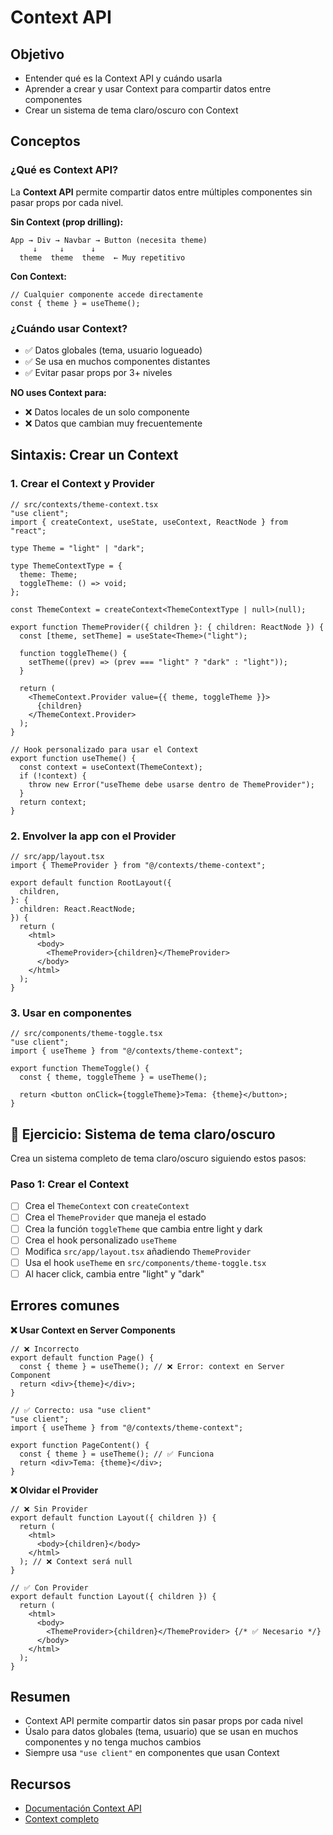 # Context API

## Objetivo

- Entender qué es la Context API y cuándo usarla
- Aprender a crear y usar Context para compartir datos entre componentes
- Crear un sistema de tema claro/oscuro con Context

## Conceptos

### ¿Qué es Context API?

La **Context API** permite compartir datos entre múltiples componentes sin pasar
props por cada nivel.

**Sin Context (prop drilling):**

```
App → Div → Navbar → Button (necesita theme)
     ↓     ↓      ↓
  theme  theme  theme  ← Muy repetitivo
```

**Con Context:**

```
// Cualquier componente accede directamente
const { theme } = useTheme();
```

### ¿Cuándo usar Context?

- ✅ Datos globales (tema, usuario logueado)
- ✅ Se usa en muchos componentes distantes
- ✅ Evitar pasar props por 3+ niveles

**NO uses Context para:**

- ❌ Datos locales de un solo componente
- ❌ Datos que cambian muy frecuentemente

## Sintaxis: Crear un Context

### 1. Crear el Context y Provider

```tsx
// src/contexts/theme-context.tsx
"use client";
import { createContext, useState, useContext, ReactNode } from "react";

type Theme = "light" | "dark";

type ThemeContextType = {
  theme: Theme;
  toggleTheme: () => void;
};

const ThemeContext = createContext<ThemeContextType | null>(null);

export function ThemeProvider({ children }: { children: ReactNode }) {
  const [theme, setTheme] = useState<Theme>("light");

  function toggleTheme() {
    setTheme((prev) => (prev === "light" ? "dark" : "light"));
  }

  return (
    <ThemeContext.Provider value={{ theme, toggleTheme }}>
      {children}
    </ThemeContext.Provider>
  );
}

// Hook personalizado para usar el Context
export function useTheme() {
  const context = useContext(ThemeContext);
  if (!context) {
    throw new Error("useTheme debe usarse dentro de ThemeProvider");
  }
  return context;
}
```

### 2. Envolver la app con el Provider

```tsx
// src/app/layout.tsx
import { ThemeProvider } from "@/contexts/theme-context";

export default function RootLayout({
  children,
}: {
  children: React.ReactNode;
}) {
  return (
    <html>
      <body>
        <ThemeProvider>{children}</ThemeProvider>
      </body>
    </html>
  );
}
```

### 3. Usar en componentes

```tsx
// src/components/theme-toggle.tsx
"use client";
import { useTheme } from "@/contexts/theme-context";

export function ThemeToggle() {
  const { theme, toggleTheme } = useTheme();

  return <button onClick={toggleTheme}>Tema: {theme}</button>;
}
```

## 📝 Ejercicio: Sistema de tema claro/oscuro

Crea un sistema completo de tema claro/oscuro siguiendo estos pasos:

### Paso 1: Crear el Context

- [ ] Crea el `ThemeContext` con `createContext`
- [ ] Crea el `ThemeProvider` que maneja el estado
- [ ] Crea la función `toggleTheme` que cambia entre light y dark
- [ ] Crea el hook personalizado `useTheme`
- [ ] Modifica `src/app/layout.tsx` añadiendo `ThemeProvider`
- [ ] Usa el hook `useTheme` en `src/components/theme-toggle.tsx`
- [ ] Al hacer click, cambia entre "light" y "dark"

## Errores comunes

**❌ Usar Context en Server Components**

```tsx
// ❌ Incorrecto
export default function Page() {
  const { theme } = useTheme(); // ❌ Error: context en Server Component
  return <div>{theme}</div>;
}
```

```tsx
// ✅ Correcto: usa "use client"
"use client";
import { useTheme } from "@/contexts/theme-context";

export function PageContent() {
  const { theme } = useTheme(); // ✅ Funciona
  return <div>Tema: {theme}</div>;
}
```

**❌ Olvidar el Provider**

```tsx
// ❌ Sin Provider
export default function Layout({ children }) {
  return (
    <html>
      <body>{children}</body>
    </html>
  ); // ❌ Context será null
}
```

```tsx
// ✅ Con Provider
export default function Layout({ children }) {
  return (
    <html>
      <body>
        <ThemeProvider>{children}</ThemeProvider> {/* ✅ Necesario */}
      </body>
    </html>
  );
}
```

## Resumen

- Context API permite compartir datos sin pasar props por cada nivel
- Úsalo para datos globales (tema, usuario) que se usan en muchos componentes y
  no tenga muchos cambios
- Siempre usa `"use client"` en componentes que usan Context

## Recursos

- [Documentación Context API](https://es.react.dev/reference/react/useContext)
- [Context completo](https://es.react.dev/learn/passing-data-deeply-with-context)
